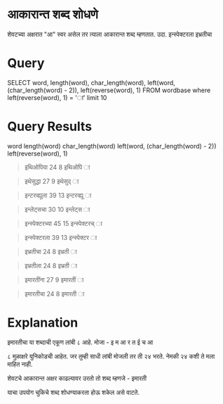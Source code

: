 # आकारान्त शब्द शोधणे

शेवटच्या अक्षरात "आ" स्वर असेल तर त्याला आकारान्त शब्द म्हणतात. उदा.
इन्स्पेक्टरला
इभ्रतीचा

# Query #

SELECT word, length(word), char\_length(word), left(word, (char\_length(word) - 2)), left(reverse(word), 1) FROM wordbase where left(reverse(word), 1)  = 'ा' limit 10

# Query Results #

word 	length(word) 	char\_length(word) 	left(word, (char\_length(word) - 2)) 	left(reverse(word), 1)
> इथिओपिया 	24 	8 	इथिओपि 	ा

> इथेसुद्धा 	27 	9 	इथेसुद् 	ा

> इन्टरव्ह्यूला 	39 	13 	इन्टरव्ह्यू 	ा

> इन्लेट्सचा 	30 	10 	इन्लेट्स 	ा

> इन्स्पेक्टरच्या 	45 	15 	इन्स्पेक्टरच् 	ा

> इन्स्पेक्टरला 	39 	13 	इन्स्पेक्टर 	ा

> इभ्रतीचा 	24 	8 	इभ्रती 	ा

> इभ्रतीला 	24 	8 	इभ्रती 	ा

> इमारतींना 	27 	9 	इमारतीं 	ा

> इमारतीचा 	24 	8 	इमारती 	ा


# Explanation #

इमारतीचा या शब्दाची एकूण लांबी ८ आहे. मोजा - इ म आ र त ई च आ

८ मुळाक्षरे युनिकोडची आहेत. जर तुम्ही साधी लांबी मोजली तर ती २४ भरते. नेमकी २४ कशी ते मला माहित नाही.

शेवटचे आकारान्त अक्षर काढल्यावर उरतो तो शब्द म्हणजे - इमारती

याचा उपयोग चुकिचे शब्द शोधण्याकरता होऊ शकेल असे वाटते.